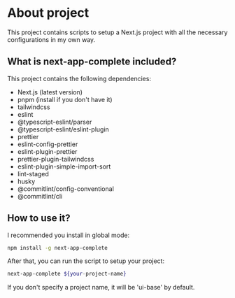 # About project

This project contains scripts to setup a Next.js project with all the necessary configurations in my own way.

## What is next-app-complete included?

This project contains the following dependencies:

- Next.js (latest version)
- pnpm (install if you don't have it)
- tailwindcss
- eslint
- @typescript-eslint/parser
- @typescript-eslint/eslint-plugin
- prettier
- eslint-config-prettier
- eslint-plugin-prettier
- prettier-plugin-tailwindcss
- eslint-plugin-simple-import-sort
- lint-staged
- husky
- @commitlint/config-conventional
- @commitlint/cli

## How to use it?

I recommended you install in global mode:

```bash
npm install -g next-app-complete
```

After that, you can run the script to setup your project:

```bash
next-app-complete ${your-project-name}
```

If you don't specify a project name, it will be 'ui-base' by default.
